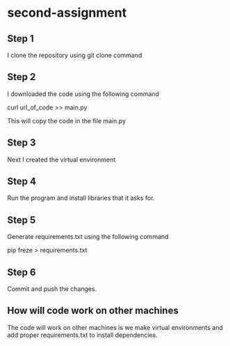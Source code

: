 # second-assignment

## Step 1
I clone the repository using git clone command

## Step 2
I downloaded the code using the following command

curl url_of_code >> main.py

This will copy the code in the file main.py

## Step 3
Next I created the virtual environment

## Step 4
Run the program and install libraries that it asks for.

## Step 5
Generate requirements.txt using the following command

pip freze > requirements.txt

## Step 6
Commit and push the changes.

## How will code work on other machines
The code will work on other machines is we make virtual environments and add proper requirements.txt to install dependencies.
